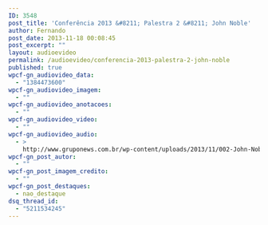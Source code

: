 ```yaml
---
ID: 3548
post_title: 'Conferência 2013 &#8211; Palestra 2 &#8211; John Noble'
author: Fernando
post_date: 2013-11-18 00:08:45
post_excerpt: ""
layout: audioevideo
permalink: /audioevideo/conferencia-2013-palestra-2-john-noble
published: true
wpcf-gn_audiovideo_data:
  - "1384473600"
wpcf-gn_audiovideo_imagem:
  - ""
wpcf-gn_audiovideo_anotacoes:
  - ""
wpcf-gn_audiovideo_video:
  - ""
wpcf-gn_audiovideo_audio:
  - >
    http://www.gruponews.com.br/wp-content/uploads/2013/11/002-John-Noble.mp3
wpcf-gn_post_autor:
  - ""
wpcf-gn_post_imagem_credito:
  - ""
wpcf-gn_post_destaques:
  - nao_destaque
dsq_thread_id:
  - "5211534245"
---
```

